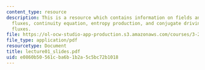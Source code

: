 ```yaml
---
content_type: resource
description: This is a resource which contains information on fields and gradients,
  fluxes, continuity equation, entropy production, and conjugate driving forces and
  fluxes.
file: https://ol-ocw-studio-app-production.s3.amazonaws.com/courses/3-205-thermodynamics-and-kinetics-of-materials-fall-2006/e0860b50561cba6b1b2a5c5bc72b1018_lecture01_slides.pdf
file_type: application/pdf
resourcetype: Document
title: lecture01_slides.pdf
uid: e0860b50-561c-ba6b-1b2a-5c5bc72b1018
---
```

